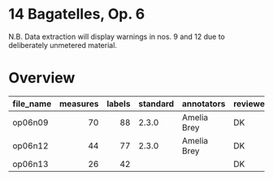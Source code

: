 # 14 Bagatelles, Op. 6

N.B. Data extraction will display warnings in nos. 9 and 12 due to deliberately unmetered material.

# Overview
|file_name|measures|labels|standard|annotators |reviewers|
|---------|-------:|-----:|--------|-----------|---------|
|op06n09  |      70|    88|2.3.0   |Amelia Brey|DK       |
|op06n12  |      44|    77|2.3.0   |Amelia Brey|DK       |
|op06n13  |      26|    42|        |           |DK       |
